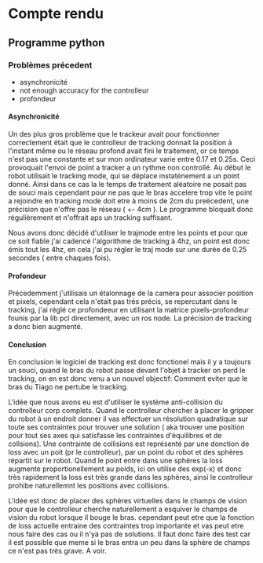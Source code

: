 # Compte rendu

## Programme python

### Problèmes précedent

- asynchronicité
- not enough accuracy for the controlleur
- profondeur

#### Asynchronicité

Un des plus gros problème que le trackeur avait pour fonctionner correctement était que le controlleur de tracking donnait la position à l'instant même ou le réseau profond avait fini le traitement, or ce temps n'est pas une constante et sur mon ordinateur varie entre 0.17 et 0.25s. Ceci provoquait l'envoi de point a tracker a un rythme non controllé.
Au début le robot utilisait le tracking mode, qui se déplace instaténement a un point donné. Ainsi dans ce cas la le temps de traitement aléatoire ne posait pas de souci mais cependant pour ne pas que le bras accelere trop vite le point a rejoindre en tracking mode doit etre à moins de 2cm du preècedent, une précision que n'offre pas le réseau ( +- 4cm ).
Le programme bloquait donc régulièrement et n'offrait aps un tracking suffisant.

Nous avons donc décidé d'utiliser le trajmode entre les points et pour que ce soit fiable j'ai cadencé l'algorithme de tracking à 4hz, un point est donc émis tout les 4hz, en cela j'ai pu régler le traj mode sur une durée de 0.25 secondes ( entre chaques fois).

#### Profondeur

Précedemment j'utilisais un étalonnage de la camèra pour associer position et pixels, cependant cela n'etait pas très précis, se repercutant dans le tracking, j'ai réglé ce profondeeur en utilisant la matrice pixels-profondeur founis par la lib pcl directement, avec un ros node. La précision de tracking a donc bien augmenté.

#### Conclusion

En conclusion le logiciel de tracking est donc fonctionel mais il y a toujours un souci, quand le bras du robot passe devant l'objet à tracker on perd le tracking, on en est donc venu a un nouvel objectif: Comment eviter que le bras du Tiago ne pertube le tracking.

L'idée que nous avons eu est d'utiliser le système anti-collision du controlleur corp complets.
Quand le controlleur chercher à placer le gripper du robot à un endroit donner il vas effectuer un résolution quadratique sur toute ses contraintes pour trouver une solution ( aka trouver une position pour tout ses axes qui satisfasse les contraintes d'équilibres et de collsions). Une contrainte de collisions est représenté par une donction de loss avec un poit (pr le controlleur), par un point du robot et des sphères répartit sur le robot. Quand le point entre dans une sphères la loss augmente proportionellement au poids, ici on utilise des exp(-x) et donc très rapidement la loss est très grande dans les sphères, ainsi le controlleur prohibe naturellemnt les positions avec collisions.

L'idée est donc de placer des sphères virtuelles dans le champs de vision pour que le controlleur cherche naturellement a esquiver le champs de vision du robot lorsque il bouge le bras. cependant peut etre que la fonction de loss actuelle entraine des contraintes trop importante et vas peut etre nous faire des cas ou il n'ya pas de solutions. Il faut donc faire des test car il est possible que meme si le bras entra un peu dans la sphère de champs ce n'est pas très grave. A voir.
